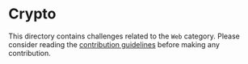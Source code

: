 # Crypto

This directory contains challenges related to the `Web` category. Please consider reading the [contribution guidelines](../CONTRIBUTING.md) before making any contribution.
